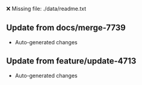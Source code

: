 ❌ Missing file: ./data/readme.txt

## Update from docs/merge-7739
- Auto-generated changes

## Update from feature/update-4713
- Auto-generated changes
